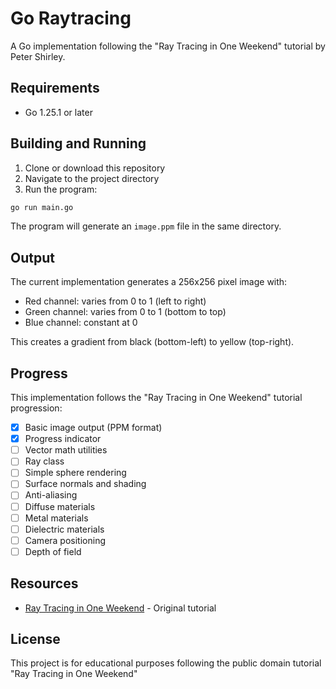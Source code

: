 # Go Raytracing

A Go implementation following the "Ray Tracing in One Weekend" tutorial by Peter Shirley.

## Requirements

- Go 1.25.1 or later

## Building and Running

1. Clone or download this repository
2. Navigate to the project directory
3. Run the program:

```bash
go run main.go
```

The program will generate an `image.ppm` file in the same directory.

## Output

The current implementation generates a 256x256 pixel image with:

- Red channel: varies from 0 to 1 (left to right)
- Green channel: varies from 0 to 1 (bottom to top)  
- Blue channel: constant at 0

This creates a gradient from black (bottom-left) to yellow (top-right).

## Progress

This implementation follows the "Ray Tracing in One Weekend" tutorial progression:

- [x] Basic image output (PPM format)
- [x] Progress indicator
- [ ] Vector math utilities
- [ ] Ray class
- [ ] Simple sphere rendering
- [ ] Surface normals and shading
- [ ] Anti-aliasing
- [ ] Diffuse materials
- [ ] Metal materials
- [ ] Dielectric materials
- [ ] Camera positioning
- [ ] Depth of field

## Resources

- [Ray Tracing in One Weekend](https://raytracing.github.io/books/RayTracingInOneWeekend.html) - Original tutorial

## License

This project is for educational purposes following the public domain tutorial "Ray Tracing in One Weekend"
